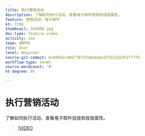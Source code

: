 ```yaml
---
title: 执行营销活动
description: 了解如何执行活动、查看电子邮件投放和投放属性。
feature: 营销活动、电子邮件
kt: 7786
thumbnail: 334908.jpg
doc-type: feature video
activity: use
team: WWFRE
role: User
level: Beginner
source-git-commit: bc6955acd0ef78fd7b8edabe15fb122ed51f77f6
workflow-type: tm+mt
source-wordcount: '0'
ht-degree: 0%

---
```



# 执行营销活动

了解如何执行活动、查看电子邮件投放和投放属性。

>[!VIDEO](https://video.tv.adobe.com/v/334908?quality=12)
